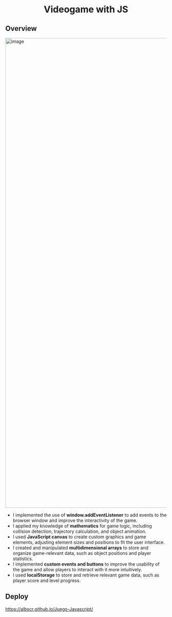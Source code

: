 <h1 align="center">Videogame with JS</h1>


<!-- OVERVIEW -->

## Overview

<img width="1463" alt="image" src="https://github.com/albscr/Videogame-JS/assets/108294869/8079da7f-758c-4789-a08c-f92305020bf1">

<ul>
  <li>I implemented the use of <b>window.addEventListener</b> to add events to the browser window and improve the interactivity of the game.</li>
  <li>I applied my knowledge of <b>mathematics</b> for game logic, including collision detection, trajectory calculation, and object animation.</li>
  <li>I used <b>JavaScript canvas</b> to create custom graphics and game elements, adjusting element sizes and positions to fit the user interface.</li>
  <li>I created and manipulated <b>multidimensional arrays</b> to store and organize game-relevant data, such as object positions and player statistics.</li>
  <li>I implemented <b>custom events and buttons</b> to improve the usability of the game and allow players to interact with it more intuitively.</li>
  <li>I used <b>localStorage</b> to store and retrieve relevant game data, such as player score and level progress.</li>
</ul>

## Deploy 

https://albscr.github.io/Juego-Javascript/






